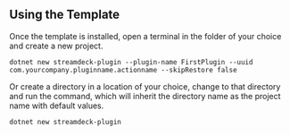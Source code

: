 ## Using the Template

Once the template is installed, open a terminal in the folder of your choice and create a new project.

    dotnet new streamdeck-plugin --plugin-name FirstPlugin --uuid com.yourcompany.pluginname.actionname --skipRestore false

Or create a directory in a location of your choice, change to that directory and run the command, which will inherit the directory name as the project name with default values.

    dotnet new streamdeck-plugin
